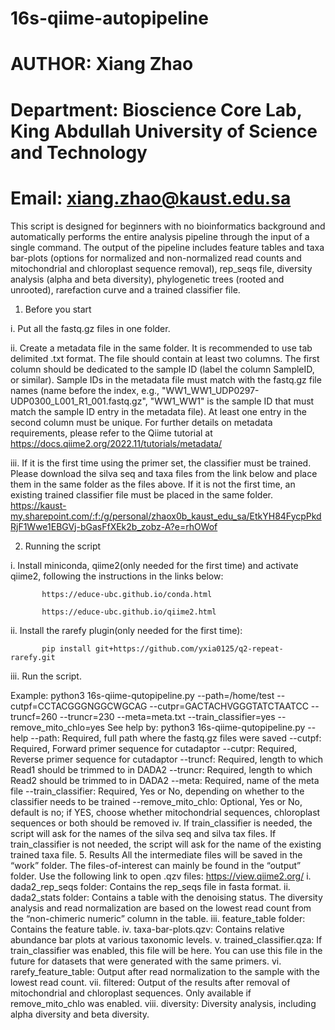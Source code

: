 # 16s-qiime-autopipeline
# AUTHOR: Xiang Zhao
# Department: Bioscience Core Lab, King Abdullah University of Science and Technology
# Email:  xiang.zhao@kaust.edu.sa

This script is designed for beginners with no bioinformatics background and automatically performs the entire analysis pipeline through the input of a single command. The output of the pipeline includes feature tables and taxa bar-plots (options for normalized and non-normalized read counts and mitochondrial and chloroplast sequence removal), rep_seqs file, diversity analysis (alpha and beta diversity), phylogenetic trees (rooted and unrooted), rarefaction curve and a trained classifier file.
1.	Before you start
   
i.	Put all the fastq.gz files in one folder.

ii.	Create a metadata file in the same folder. It is recommended to use tab delimited .txt format. The file should contain at least two columns. The first column should be dedicated to the sample ID (label the column SampleID, or similar). Sample IDs in the metadata file must match with the fastq.gz file names (name before the index, e.g., "WW1_WW1_UDP0297-UDP0300_L001_R1_001.fastq.gz", "WW1_WW1" is the sample ID that must match the sample ID entry in the metadata file). At least one entry in the second column must be unique. For further details on metadata requirements, please refer to the Qiime tutorial at https://docs.qiime2.org/2022.11/tutorials/metadata/

iii.	If it is the first time using the primer set, the classifier must be trained. Please download the silva seq and taxa files from the link below and place them in the same folder as the files above. If it is not the first time, an existing trained classifier file must be placed in the same folder.
https://kaust-my.sharepoint.com/:f:/g/personal/zhaox0b_kaust_edu_sa/EtkYH84FycpPkdRjF1Wwe1EBGVj-bGasFfXEk2b_zobz-A?e=rhOWof

2.	Running the script
   
i.	Install miniconda, qiime2(only needed for the first time) and activate qiime2, following the instructions in the links below:

           https://educe-ubc.github.io/conda.html
  	
           https://educe-ubc.github.io/qiime2.html
  	
ii.	Install the rarefy plugin(only needed for the first time):

           pip install git+https://github.com/yxia0125/q2-repeat-rarefy.git
           
iii.	Run the script.

Example:
python3 16s-qiime-qutopipeline.py --path=/home/test --cutpf=CCTACGGGNGGCWGCAG --cutpr=GACTACHVGGGTATCTAATCC --truncf=260 --truncr=230 --meta=meta.txt --train_classifier=yes --remove_mito_chlo=yes
See help by: python3 16s-qiime-qutopipeline.py --help
--path: Required, full path where the fastq.gz files were saved
--cutpf: Required, Forward primer sequence for cutadaptor
--cutpr: Required, Reverse primer sequence for cutadaptor
--truncf: Required, length to which Read1 should be trimmed to in DADA2
--truncr: Required, length to which Read2 should be trimmed to in DADA2
--meta: Required, name of the meta file
--train_classifier: Required, Yes or No, depending on whether to the classifier needs to be trained
--remove_mito_chlo: Optional, Yes or No, default is no; if YES, choose whether mitochondrial sequences, chloroplast sequences or both should be removed
iv.	If train_classifier is needed, the script will ask for the names of the silva seq and silva tax files. If train_classifier is not needed, the script will ask for the name of the existing trained taxa file.
5.	Results
All the intermediate files will be saved in the “work” folder. The files-of-interest can mainly be found in the “output” folder. Use the following link to open .qzv files: https://view.qiime2.org/
i.	dada2_rep_seqs folder: Contains the rep_seqs file in fasta format.
ii.	dada2_stats folder: Contains a table with the denoising status. The diversity analysis and read normalization are based on the lowest read count from the “non-chimeric numeric” column in the table.
iii.	feature_table folder: Contains the feature table.
iv.	taxa-bar-plots.qzv: Contains relative abundance bar plots at various taxonomic levels.
v.	trained_classifier.qza: If train_classifier was enabled, this file will be here. You can use this file in the future for datasets that were generated with the same primers.
vi.	rarefy_feature_table: Output after read normalization to the sample with the lowest read count.
vii.	filtered: Output of the results after removal of mitochondrial and chloroplast sequences. Only available if remove_mito_chlo was enabled.
viii.	diversity: Diversity analysis, including alpha diversity and beta diversity.




